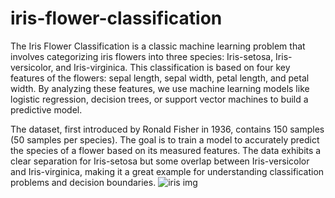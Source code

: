 # iris-flower-classification
The Iris Flower Classification is a classic machine learning problem that involves categorizing iris flowers into three species: Iris-setosa, Iris-versicolor, and Iris-virginica. This classification is based on four key features of the flowers: sepal length, sepal width, petal length, and petal width. By analyzing these features, we use machine learning models like logistic regression, decision trees, or support vector machines to build a predictive model.

The dataset, first introduced by Ronald Fisher in 1936, contains 150 samples (50 samples per species). The goal is to train a model to accurately predict the species of a flower based on its measured features. The data exhibits a clear separation for Iris-setosa but some overlap between Iris-versicolor and Iris-virginica, making it a great example for understanding classification problems and decision boundaries.
![iris img](https://github.com/user-attachments/assets/21c8b4e0-584f-4083-b85c-b7d3af9b77b5)

